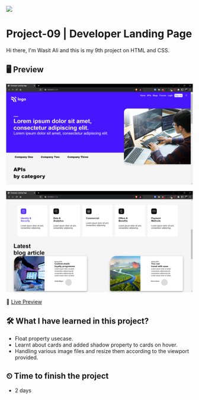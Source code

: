 ![](https://img.shields.io/badge/Technologies-HTML--CSS-orange)

# Project-09 | Developer Landing Page

Hi there,
I'm Wasit Ali and this is my 9th project on HTML and CSS.

## 🖥 Preview

![](./images/2022-10-14-15-07-39.png)

![](./images/2022-10-14-15-08-25.png)

🚀 [Live Preview](https://lucent-puppy-11379b.netlify.app/)

## 🛠️ What I have learned in this project?

- Float property usecase.
- Learnt about cards and added shadow property to cards on hover.
- Handling various image files and resize them according to the viewport provided.

## ⏲ Time to finish the project

- 2 days
